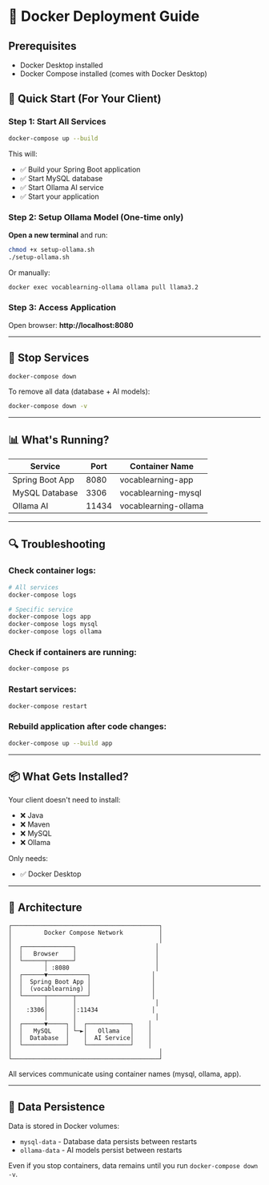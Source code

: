 # 🐳 Docker Deployment Guide

## Prerequisites
- Docker Desktop installed
- Docker Compose installed (comes with Docker Desktop)

## 🚀 Quick Start (For Your Client)

### Step 1: Start All Services
```bash
docker-compose up --build
```

This will:
- ✅ Build your Spring Boot application
- ✅ Start MySQL database
- ✅ Start Ollama AI service
- ✅ Start your application

### Step 2: Setup Ollama Model (One-time only)

**Open a new terminal** and run:
```bash
chmod +x setup-ollama.sh
./setup-ollama.sh
```

Or manually:
```bash
docker exec vocablearning-ollama ollama pull llama3.2
```

### Step 3: Access Application
Open browser: **http://localhost:8080**

---

## 🛑 Stop Services
```bash
docker-compose down
```

To remove all data (database + AI models):
```bash
docker-compose down -v
```

---

## 📊 What's Running?

| Service | Port | Container Name |
|---------|------|----------------|
| Spring Boot App | 8080 | vocablearning-app |
| MySQL Database | 3306 | vocablearning-mysql |
| Ollama AI | 11434 | vocablearning-ollama |

---

## 🔍 Troubleshooting

### Check container logs:
```bash
# All services
docker-compose logs

# Specific service
docker-compose logs app
docker-compose logs mysql
docker-compose logs ollama
```

### Check if containers are running:
```bash
docker-compose ps
```

### Restart services:
```bash
docker-compose restart
```

### Rebuild application after code changes:
```bash
docker-compose up --build app
```

---

## 📦 What Gets Installed?

Your client doesn't need to install:
- ❌ Java
- ❌ Maven
- ❌ MySQL
- ❌ Ollama

Only needs:
- ✅ Docker Desktop

---

## 🎯 Architecture

```
┌─────────────────────────────────────────┐
│         Docker Compose Network          │
│                                         │
│  ┌──────────────┐                      │
│  │   Browser    │                      │
│  └──────┬───────┘                      │
│         │ :8080                        │
│  ┌──────▼───────────┐                 │
│  │  Spring Boot App │                 │
│  │  (vocablearning) │                 │
│  └──────┬───────┬───┘                 │
│         │       │                      │
│    :3306│       │:11434               │
│         │       │                      │
│  ┌──────▼─────┐ │  ┌────────────┐    │
│  │   MySQL    │ └─►│   Ollama   │    │
│  │  Database  │    │  AI Service│    │
│  └────────────┘    └────────────┘    │
│                                         │
└─────────────────────────────────────────┘
```

All services communicate using container names (mysql, ollama, app).

---

## 💾 Data Persistence

Data is stored in Docker volumes:
- `mysql-data` - Database data persists between restarts
- `ollama-data` - AI models persist between restarts

Even if you stop containers, data remains until you run `docker-compose down -v`.

